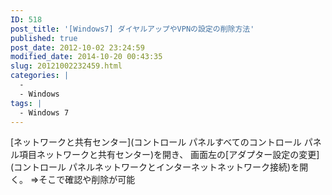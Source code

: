 ```yaml
---
ID: 518
post_title: '[Windows7] ダイヤルアップやVPNの設定の削除方法'
published: true
post_date: 2012-10-02 23:24:59
modified_date: 2014-10-20 00:43:35
slug: 20121002232459.html
categories: |
  -
  - Windows
tags: |
  - Windows 7
---
```

[ネットワークと共有センター](コントロール パネルすべてのコントロール パネル項目ネットワークと共有センター)を開き、
画面左の[アダプター設定の変更](コントロール パネルネットワークとインターネットネットワーク接続)を開く。
⇒そこで確認や削除が可能